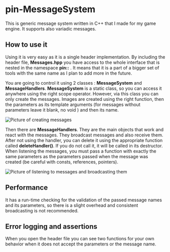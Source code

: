 # pin-MessageSystem

This is generic message system written in C++ that I made for my game engine. It supports also variadic messages.

## How to use it

Using it is very easy as it is a single header implementation. By including the header file, **Messages.hpp** you have access to the whole interface that is nested in the namespace **pin::** . It means that it is a part of a bigger set of tools with the same name as I plan to add more in the future.

You are going to control it using 2 classes : **MessageSystem** and **MessageHandlers**. **MessageSystem** is a static class, so you can access it anywhere using the right scope operator. However, via this class you can only create the messages. Images are created using the right function, then the parameters as its template arguments (for messages without parameters leave it blank, no void ) and then its name. 

![Picture of creating messages](http://oi66.tinypic.com/dc5192.jpg)


Then there are **MessageHandlers**. They are the main objects that work and react with the messages. They broadcast messages and also receive them. After not using the handler,  you can delete it using the appropriate function called **deleteHandler()**. If you do not call it, it will be called in its destructor. When listening the messages, you must pass a function with exactly the same parameters as the parameters passed when the message was created (be careful with consts, references, pointers).

![Picture of listening to messages and broadcasting them](http://oi64.tinypic.com/2q2itz9.jpg)

## Performance
It has a run-time checking for the validation of the passed message names and its parameters, so there is a slight overhead and consistent broadcasting is not recommended. 

## Error logging and assertions
When you open the header file you can see two functions for your own behavior when it does not accept the parameters or the message name.
